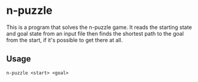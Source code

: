 # n-puzzle

This is a program that solves the n-puzzle game. It reads the starting state and goal state from an input file then finds the shortest path to the goal from the start, if it's possible to get there at all.

## Usage

    n-puzzle <start> <goal>
